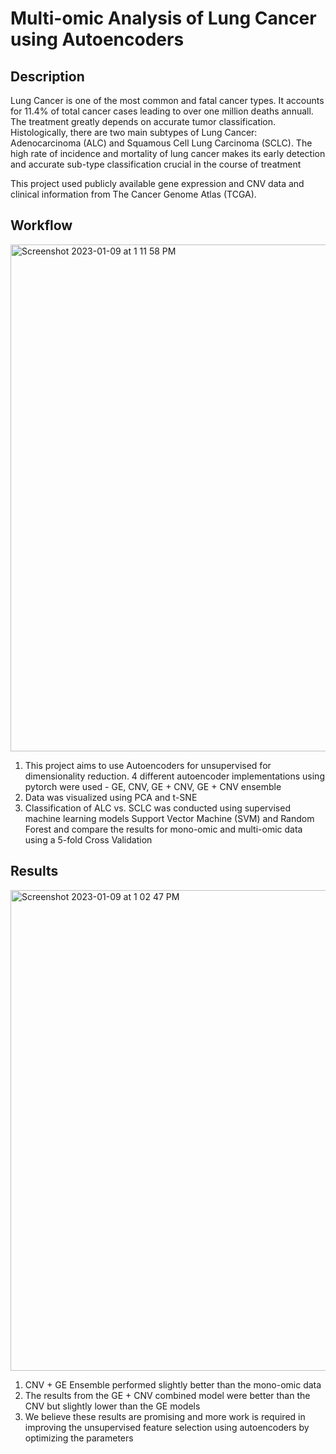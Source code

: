 # Multi-omic Analysis of Lung Cancer using Autoencoders

## Description
Lung Cancer is one of the most common and fatal cancer types. It accounts for 11.4% of total cancer cases leading 
to over one million deaths annuall. The 
treatment greatly depends on accurate tumor classification. Histologically, there are two main subtypes of Lung 
Cancer: 
Adenocarcinoma (ALC) and Squamous Cell Lung Carcinoma (SCLC). The high rate of incidence and mortality of lung 
cancer makes its early detection and
accurate sub-type classification crucial in the course of treatment

This project used publicly available gene expression and CNV data and clinical information from The Cancer Genome 
Atlas (TCGA).

## Workflow
<img width="811" alt="Screenshot 2023-01-09 at 1 11 58 PM" 
src="https://user-images.githubusercontent.com/52592007/211315953-5859396e-ed52-4c4c-b9bd-d61b6010badd.png">

1. This project aims to use Autoencoders for unsupervised for dimensionality reduction. 4 different 
autoencoder implementations using pytorch were used - GE, CNV, GE + CNV, GE + CNV ensemble  
2. Data was visualized using PCA and t-SNE
3. Classification of ALC vs. SCLC was conducted using supervised machine learning models Support Vector 
Machine (SVM) and Random Forest and compare the results for mono-omic and multi-omic data using a 5-fold Cross
Validation

## Results
<img width="769" alt="Screenshot 2023-01-09 at 1 02 47 PM" 
src="https://user-images.githubusercontent.com/52592007/211314344-e1f6e17e-fbc7-4139-8e24-3eb2ce0761b9.png">

1. CNV + GE Ensemble performed slightly better than the mono-omic data
2. The results from the GE + CNV combined model were better than the CNV but slightly lower than the GE models
3. We believe these results are promising and more work is required in improving the unsupervised feature 
selection using autoencoders by optimizing the parameters 
